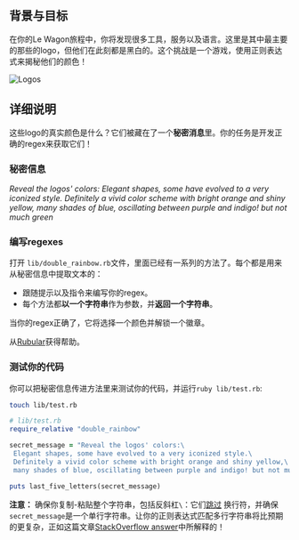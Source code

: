 ## 背景与目标

在你的Le Wagon旅程中，你将发现很多工具，服务以及语言。这里是其中最主要的那些的logo，但他们在此刻都是黑白的。这个挑战是一个游戏，使用正则表达式来揭秘他们的颜色！

![Logos](https://web-dev-challenge-lewagon-image.oss-cn-shanghai.aliyuncs.com/double-rainbow_logos.png)

## 详细说明

这些logo的真实颜色是什么？它们被藏在了一个**秘密消息**里。你的任务是开发正确的regex来获取它们！

### 秘密信息

*Reveal the logos' colors:
Elegant shapes, some have evolved to a very iconized style.
Definitely a vivid color scheme with bright orange and shiny yellow,
many shades of blue, oscillating between purple and indigo! but not much green*


### 编写regexes
打开 `lib/double_rainbow.rb`文件，里面已经有一系列的方法了。每个都是用来从秘密信息中提取文本的：
- 跟随提示以及指令来编写你的regex。
- 每个方法都**以一个字符串**作为参数，并**返回一个字符串**。

当你的regex正确了，它将选择一个颜色并解锁一个徽章。

从[Rubular](http://rubular.com/)获得帮助。

### 测试你的代码
你可以把秘密信息传进方法里来测试你的代码，并运行`ruby lib/test.rb`:

```bash
touch lib/test.rb
```

```ruby
# lib/test.rb
require_relative "double_rainbow"

secret_message = "Reveal the logos' colors:\
 Elegant shapes, some have evolved to a very iconized style.\
 Definitely a vivid color scheme with bright orange and shiny yellow,\
 many shades of blue, oscillating between purple and indigo! but not much green"

puts last_five_letters(secret_message)
```

**注意：** 确保你复制-粘贴整个字符串，包括反斜杠`\`：它们[跳过](https://blog.appsignal.com/2016/12/21/ruby-magic-escaping-in-ruby.html) 换行符，并确保`secret_message`是一个单行字符串。让你的正则表达式匹配多行字符串将比预期的更复杂，正如这篇文章[StackOverflow answer](https://stackoverflow.com/questions/4257071/ruby-regex-matches-start-of-line-even-without-m-modifier/4257912#4257912)中所解释的！



